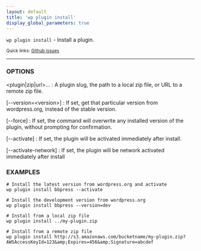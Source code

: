 ```yaml
---
layout: default
title: 'wp plugin install'
display_global_parameters: true
---
```


`wp plugin install` - Install a plugin.

<small>Quick links: <a href="https://github.com/wp-cli/wp-cli/issues?q=is%3Aopen+label%3Acommand%3Ainstall+sort%3Aupdated-desc">Github issues</a></small>

<hr />

### OPTIONS

&lt;plugin|zip|url&gt;...
: A plugin slug, the path to a local zip file, or URL to a remote zip file.

[\--version=&lt;version&gt;]
: If set, get that particular version from wordpress.org, instead of the
stable version.

[\--force]
: If set, the command will overwrite any installed version of the plugin, without prompting
for confirmation.

[\--activate]
: If set, the plugin will be activated immediately after install.

[\--activate-network]
: If set, the plugin will be network activated immediately after install

### EXAMPLES

    # Install the latest version from wordpress.org and activate
    wp plugin install bbpress --activate

    # Install the development version from wordpress.org
    wp plugin install bbpress --version=dev

    # Install from a local zip file
    wp plugin install ../my-plugin.zip

    # Install from a remote zip file
    wp plugin install http://s3.amazonaws.com/bucketname/my-plugin.zip?AWSAccessKeyId=123&amp;Expires=456&amp;Signature=abcdef




